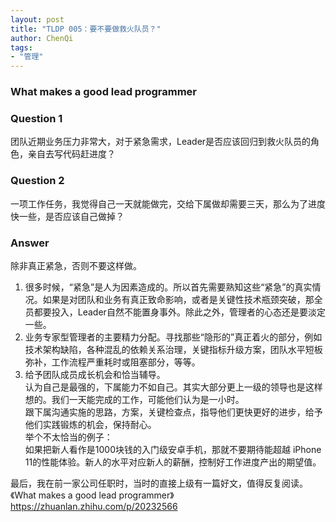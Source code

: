 ```yaml
---
layout: post
title: "TLDP 005：要不要做救火队员？"
author: ChenQi
tags:
- "管理"
---
```

### What makes a good lead programmer

### Question 1

团队近期业务压力非常大，对于紧急需求，Leader是否应该回归到救火队员的角色，亲自去写代码赶进度？

### Question 2

一项工作任务，我觉得自己一天就能做完，交给下属做却需要三天，那么为了进度快一些，是否应该自己做掉？

### Answer

除非真正紧急，否则不要这样做。  
1. 很多时候，“紧急”是人为因素造成的。所以首先需要熟知这些“紧急”的真实情况。如果是对团队和业务有真正致命影响，或者是关键性技术瓶颈突破，那全员都要投入，Leader自然不能置身事外。除此之外，管理者的心态还是要淡定一些。
2. 业务专家型管理者的主要精力分配。寻找那些“隐形的”真正着火的部分，例如技术架构缺陷，各种混乱的依赖关系治理，关键指标升级方案，团队水平短板弥补，工作流程严重耗时或阻塞部分，等等。
3. 给予团队成员成长机会和恰当辅导。  
认为自己是最强的，下属能力不如自己。其实大部分更上一级的领导也是这样想的。我们一天能完成的工作，可能他们认为是一小时。  
跟下属沟通实施的思路，方案，关键检查点，指导他们更快更好的进步，给予他们实践锻炼的机会，保持耐心。  
举个不太恰当的例子：  
如果把新人看作是1000块钱的入门级安卓手机，那就不要期待能超越 iPhone 11的性能体验。新人的水平对应新人的薪酬，控制好工作进度产出的期望值。

最后，我在前一家公司任职时，当时的直接上级有一篇好文，值得反复阅读。  
《What makes a good lead programmer》  
https://zhuanlan.zhihu.com/p/20232566  
